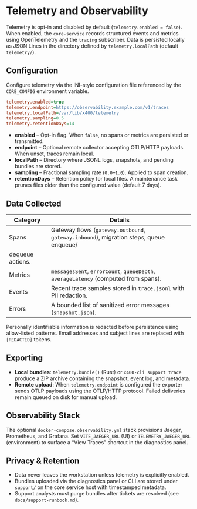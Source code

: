 # Telemetry and Observability

Telemetry is opt-in and disabled by default (`telemetry.enabled = false`). When enabled, the
`core-service` records structured events and metrics using OpenTelemetry and the `tracing`
subscriber. Data is persisted locally as JSON Lines in the directory defined by
`telemetry.localPath` (default `telemetry/`).

## Configuration

Configure telemetry via the INI-style configuration file referenced by the `CORE_CONFIG`
environment variable.

```ini
telemetry.enabled=true
telemetry.endpoint=https://observability.example.com/v1/traces
telemetry.localPath=/var/lib/x400/telemetry
telemetry.sampling=0.5
telemetry.retentionDays=14
```

- **enabled** – Opt-in flag. When `false`, no spans or metrics are persisted or transmitted.
- **endpoint** – Optional remote collector accepting OTLP/HTTP payloads. When unset, traces remain
  local.
- **localPath** – Directory where JSONL logs, snapshots, and pending bundles are stored.
- **sampling** – Fractional sampling rate (`0.0`–`1.0`). Applied to span creation.
- **retentionDays** – Retention policy for local files. A maintenance task prunes files older than
  the configured value (default 7 days).

## Data Collected

| Category         | Details                                                                                |
| ---------------- | -------------------------------------------------------------------------------------- |
| Spans            | Gateway flows (`gateway.outbound`, `gateway.inbound`), migration steps, queue enqueue/ |
| dequeue actions. |
| Metrics          | `messagesSent`, `errorCount`, `queueDepth`, `averageLatency` (computed from spans).    |
| Events           | Recent trace samples stored in `trace.jsonl` with PII redaction.                       |
| Errors           | A bounded list of sanitized error messages (`snapshot.json`).                          |

Personally identifiable information is redacted before persistence using allow-listed patterns.
Email addresses and subject lines are replaced with `[REDACTED]` tokens.

## Exporting

- **Local bundles**: `telemetry.bundle()` (Rust) or `x400-cli support trace` produce a ZIP archive
  containing the snapshot, event log, and metadata.
- **Remote upload**: When `telemetry.endpoint` is configured the exporter sends OTLP payloads using
  the OTLP/HTTP protocol. Failed deliveries remain queued on disk for manual upload.

## Observability Stack

The optional `docker-compose.observability.yml` stack provisions Jaeger, Prometheus, and Grafana.
Set `VITE_JAEGER_URL` (UI) or `TELEMETRY_JAEGER_URL` (environment) to surface a “View Traces”
shortcut in the diagnostics panel.

## Privacy & Retention

- Data never leaves the workstation unless telemetry is explicitly enabled.
- Bundles uploaded via the diagnostics panel or CLI are stored under `support/` on the core service
  host with timestamped metadata.
- Support analysts must purge bundles after tickets are resolved (see
  `docs/support-runbook.md`).
